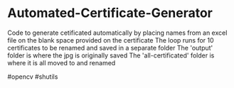 # Automated-Certificate-Generator
Code to generate cetificated automatically by placing names from an excel file on the blank space provided on the certificate
The loop runs for 10 certificates to be renamed and saved in a separate folder
The 'output' folder is where the jpg is originally saved
The 'all-certificated' folder is where it is all moved to and renamed

#opencv #shutils
